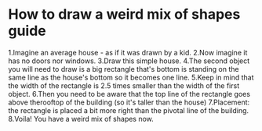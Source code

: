 # How to draw a weird mix of shapes guide
1.Imagine an average house - as if it was drawn by a kid.
2.Now imagine it has no doors nor windows.
3.Draw this simple house.
4.The second object you will need to draw is a big rectangle that's bottom is standing on the same line as the house's bottom so it becomes one line.
5.Keep in mind that the width of the rectangle is 2.5 times smaller than the width of the first object.
6.Then you need to be aware that the top line of the rectangle goes above therooftop of the building (so it's taller than the house)
7.Placement: the rectangle is placed a bit more right than the pivotal line of the building.
8.Voila! You have a weird mix of shapes now.
